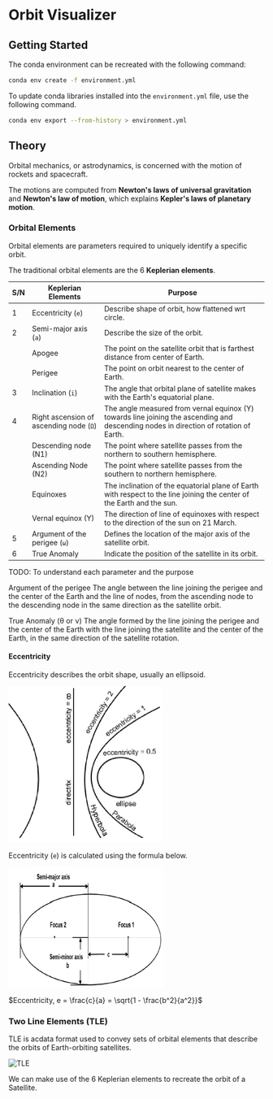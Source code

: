 # Orbit Visualizer

## Getting Started

The conda environment can be recreated with the following command:

```bash
conda env create -f environment.yml
```

To update conda libraries installed into the `environment.yml` file, use the following command.

```bash
conda env export --from-history > environment.yml
```

## Theory

Orbital mechanics, or astrodynamics, is concerned with the motion of rockets and spacecraft.

The motions are computed from **Newton's laws of universal gravitation** and **Newton's law of motion**, which explains **Kepler's laws of planetary motion**.

### Orbital Elements

Orbital elements are parameters required to uniquely identify a specific orbit.

The traditional orbital elements are the 6 **Keplerian elements**.

| S/N | Keplerian Elements                      | Purpose                                                                                                                               |
| --- | --------------------------------------- | ------------------------------------------------------------------------------------------------------------------------------------- |
| 1   | Eccentricity (`e`)                      | Describe shape of orbit, how flattened wrt circle.                                                                                    |
| 2   | Semi-major axis (`a`)                   | Describe the size of the orbit.                                                                                                       |
|     | Apogee                                  | The point on the satellite orbit that is farthest distance from center of Earth.                                                      |
|     | Perigee                                 | The point on orbit nearest to the center of Earth.                                                                                    |
| 3   | Inclination (`i`)                       | The angle that orbital plane of satellite makes with the Earth's equatorial plane.                                                    |
| 4   | Right ascension of ascending node (`Ω`) | The angle measured from vernal equinox (Y) towards line joining the ascending and descending nodes in direction of rotation of Earth. |
|     | Descending node (N1)                    | The point where satellite passes from the northern to southern hemisphere.                                                            |
|     | Ascending Node (N2)                     | The point where satellite passes from the southern  to  northern hemisphere.                                                          |
|     | Equinoxes                               | The inclination of the equatorial plane of Earth with respect to the line joining the center of the Earth and the sun.                |
|     | Vernal equinox (Y)                      | The direction of line of equinoxes with respect to the direction of the sun on 21 March.                                              |
| 5   | Argument of the perigee (`ω`)           | Defines the location of the major axis of the satellite orbit.                                                                        |
| 6   | True Anomaly                            | Indicate the position of the satellite in its orbit.                                                                                  |

TODO: To understand each parameter and the purpose

Argument of the perigee
The angle between the line joining the perigee and the center of the Earth and the line of nodes, from the ascending node to the descending node in the same direction as the satellite orbit.

True Anomaly (θ or ν)
The angle formed by the line joining the perigee and the center of the Earth with the line joining the satellite and the center of the Earth, in the same direction of the satellite rotation.

#### Eccentricity

Eccentricity describes the orbit shape, usually an ellipsoid.

![Eccentricity](docs/eccentricity.png)

Eccentricity (`e`) is calculated using the formula below.

![Eccentricity](docs/eccentricity-2.png)

 $Eccentricity, e = \frac{c}{a} = \sqrt{1 - \frac{b^2}{a^2}}$

### Two Line Elements (TLE)

TLE is acdata format used to convey sets of orbital elements that describe the orbits of Earth-orbiting satellites.

![TLE](https://th.bing.com/th/id/R.5edfe99a12df6e20a941cb7f177ad940?rik=9j6Xjc8aLf74dA&riu=http%3a%2f%2fwww.lesa.biz%2f_%2frsrc%2f1587441572390%2fspace-technology%2fsatellite%2forbital-elements%2fTLE.JPG&ehk=rERUVNWd%2buxNePdRagkLDcqtFJSGI5bWuTpPlgiEy6M%3d&risl=&pid=ImgRaw&r=0)

We can make use of the 6 Keplerian elements to recreate the orbit of a Satellite.
